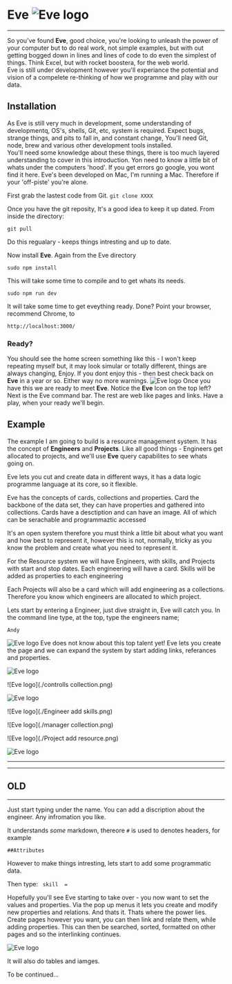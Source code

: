 # Eve ![Eve logo](./favicon.png)
---
So you've found **Eve**, good choice, you're looking to unleash the power of your computer but to do real work, not simple examples, but with out getting bogged down in lines and lines of code to do even the simplest of things.
Think Excel, but with rocket boostera, for the web world.  
Eve is still under development however you'll experiance the potential and vision of a compelete re-thinking of how we programme and play with our data.

## Installation
As Eve is still very much in development, some understanding of developmentq, OS's, shells, Git, etc, system is required. 
Expect bugs, strange things, and pits to fall in, and constant change,
You'll need Git, node, brew and various other development tools installed.  
You'll need some knowledge about these things, there is too much layered understanding to cover in this introduction. Yon need to know a little bit of whats under the computers 'hood'. If you get errors go google, you wont find it here. Eve's been developed on Mac, I'm running a Mac.  Therefore if your 'off-piste' you're alone. 

First grab the lastest code from Git.
``git clone XXXX``

Once you have the git reposity, It's a good idea to keep it up dated.
From inside the directory:

``git pull``

Do this regualary - keeps things intresting and up to date.

Now install **Eve**. Again from the Eve directory

``sudo npm install``

This will take some time to compile and to get whats its needs.

``sudo npm run dev``

It will take some time to get eveything ready. Done?
Point your browser, recommend Chrome, to 

``http://localhost:3000/``

### Ready?
You should see the home screen something like this - I won't keep repeating myself but, it may look simular or totally different, things are always changing, Enjoy.  If you dont enjoy this - then best check back on **Eve** in a year or so. Either way no more warnings.
![Eve logo](./EveHome.png)
Once you have this we are ready to meet **Eve**.
Notice the **Eve** Icon on the top left?  Next is the Eve command bar.  The rest are web like pages and links.  Have a play, when your ready we'll begin.

## Example
The example I am going to build is a resource management system. It has the concept of **Engineers** and **Projects**.  Like all good things - Engineers get allocated to projects, and we'll use **Eve** query capabilites to see whats going on. 

Eve lets you cut and create data in different ways, it has a data logic programme language at its core, so it flexible. 

Eve has the concepts of cards, collections and properties.  Card the backbone of the data set, they can have properties and gathered into collections. Cards have a desctiption and can have an image.
All of which can be serachable and programmaztic accessed

It's an open system therefore you must think a little bit about what you want and how best to represent it, however this is not, normally, tricky as you know the problem and create what you need to represent it.

For the Resource system we will have Engineers, with skills, and Projects with start and stop dates.
Each engineering will have a card.   Skills will be added as properties to each engineering

Each Projects will also be a card which will add engineering as a collections.  Therefore you know which engineers are allocated to which project.

Lets start by entering a Engineer, just dive straight in, Eve will catch you.
In the command line type, at the top, type the engineers name;

``Andy``

![Eve logo](./new_page.png)
Eve does not know about this top talent yet! Eve lets you create the page and we can expand the system by start adding links, referances and properties.


![Eve logo](./EMS.png)

![Eve logo](./controlls collection.png)

![Eve logo](./engineer.png)

![Eve logo](./Engineer add skills.png)

![Eve logo](./manager collection.png)

![Eve logo](./Project add resource.png)

![Eve logo](./Projects.png)





---
---
OLD
---
---
Just start typing under the name.  You can add a discription about the engineer. Any infromation you like.

It understands _some_ markdown, thereore ```#``` is used to denotes headers, for example

``` ##Attributes ```

However to make things intresting, lets start to add some programmatic data.

Then type:
`` skill  =``

Hopefully you'll see Eve starting to take over - you now want to set the values and properties. Via the pop up menus it lets you create and modify new properties and relations.  And thats it.  Thats where the power lies.  Create pages however you want, you can then link and relate them, while adding properties.  This can then be searched, sorted, formatted on other pages and so the interlinking continues.

![Eve logo](./engineer.png)

It will also do tables and iamges.

To be continued...

